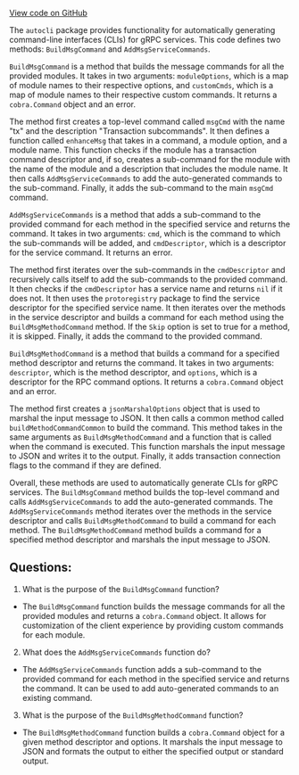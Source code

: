 [View code on GitHub](https://github.com/cosmos/cosmos-sdk.git/client/v2/autocli/msg.go)

The `autocli` package provides functionality for automatically generating command-line interfaces (CLIs) for gRPC services. This code defines two methods: `BuildMsgCommand` and `AddMsgServiceCommands`. 

`BuildMsgCommand` is a method that builds the message commands for all the provided modules. It takes in two arguments: `moduleOptions`, which is a map of module names to their respective options, and `customCmds`, which is a map of module names to their respective custom commands. It returns a `cobra.Command` object and an error. 

The method first creates a top-level command called `msgCmd` with the name "tx" and the description "Transaction subcommands". It then defines a function called `enhanceMsg` that takes in a command, a module option, and a module name. This function checks if the module has a transaction command descriptor and, if so, creates a sub-command for the module with the name of the module and a description that includes the module name. It then calls `AddMsgServiceCommands` to add the auto-generated commands to the sub-command. Finally, it adds the sub-command to the main `msgCmd` command. 

`AddMsgServiceCommands` is a method that adds a sub-command to the provided command for each method in the specified service and returns the command. It takes in two arguments: `cmd`, which is the command to which the sub-commands will be added, and `cmdDescriptor`, which is a descriptor for the service command. It returns an error. 

The method first iterates over the sub-commands in the `cmdDescriptor` and recursively calls itself to add the sub-commands to the provided command. It then checks if the `cmdDescriptor` has a service name and returns `nil` if it does not. It then uses the `protoregistry` package to find the service descriptor for the specified service name. It then iterates over the methods in the service descriptor and builds a command for each method using the `BuildMsgMethodCommand` method. If the `Skip` option is set to true for a method, it is skipped. Finally, it adds the command to the provided command. 

`BuildMsgMethodCommand` is a method that builds a command for a specified method descriptor and returns the command. It takes in two arguments: `descriptor`, which is the method descriptor, and `options`, which is a descriptor for the RPC command options. It returns a `cobra.Command` object and an error. 

The method first creates a `jsonMarshalOptions` object that is used to marshal the input message to JSON. It then calls a common method called `buildMethodCommandCommon` to build the command. This method takes in the same arguments as `BuildMsgMethodCommand` and a function that is called when the command is executed. This function marshals the input message to JSON and writes it to the output. Finally, it adds transaction connection flags to the command if they are defined. 

Overall, these methods are used to automatically generate CLIs for gRPC services. The `BuildMsgCommand` method builds the top-level command and calls `AddMsgServiceCommands` to add the auto-generated commands. The `AddMsgServiceCommands` method iterates over the methods in the service descriptor and calls `BuildMsgMethodCommand` to build a command for each method. The `BuildMsgMethodCommand` method builds a command for a specified method descriptor and marshals the input message to JSON.
## Questions: 
 1. What is the purpose of the `BuildMsgCommand` function?
- The `BuildMsgCommand` function builds the message commands for all the provided modules and returns a `cobra.Command` object. It allows for customization of the client experience by providing custom commands for each module.

2. What does the `AddMsgServiceCommands` function do?
- The `AddMsgServiceCommands` function adds a sub-command to the provided command for each method in the specified service and returns the command. It can be used to add auto-generated commands to an existing command.

3. What is the purpose of the `BuildMsgMethodCommand` function?
- The `BuildMsgMethodCommand` function builds a `cobra.Command` object for a given method descriptor and options. It marshals the input message to JSON and formats the output to either the specified output or standard output.